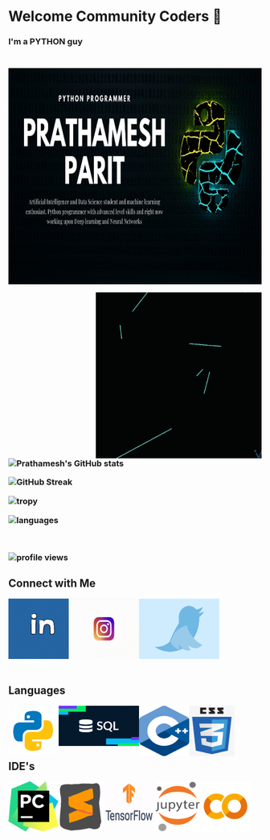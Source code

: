 # Welcome Community Coders 👋

<p>
  
<h3>I'm a PYTHON guy<h3>
<br>
<img align="top" alt="python" src="https://github.com/prathameshparit/prathameshparit/blob/main/pythonpp.jpg" width="1920" height="430">

</p>
  
<p>
<img align="right" alt="gif" src="https://github.com/prathameshparit/prathameshparit/blob/main/Aritificial%20%20Intelligence.gif"  width="330" height="330">
</p>

![Prathamesh's GitHub stats](https://github-readme-stats.vercel.app/api?username=prathameshparit&hide_border=true&bg_color=135,000000,400040&text_color=ffffff&title_color=00cd00)

  
![GitHub Streak](https://github-readme-streak-stats.herokuapp.com/?user=prathameshparit&theme=highcontrast&hide_border=true&background=000019&fire=00cd00&ring=00cd00&stroke=ffffff&dates=ffae19)

<p>
<img align="center" alt="tropy" src="https://github-profile-trophy.vercel.app/?username=prathameshparit&theme=darkhub&&no-bg=true&&margin-w=5" height="240">
</p>

<img align="center" alt="languages" src="https://github-readme-stats.vercel.app/api/top-langs/?username=prathameshparit&hide=php&theme=cobalt">
  
  
<p>&nbsp;</p> 
  
<img align="center" alt="profile views" src="https://komarev.com/ghpvc/?username=prathameshparit&style=plastic&color=4c004c">
 
  
<p>
<h2> Connect with Me </h2>

<a href="https://www.linkedin.com/in/prathameshparit/"> <img align="left" alt="linkedin" src="https://github.com/prathameshparit/prathameshparit/blob/main/downsign-linked-in.gif" width="120" height="120" target="blank"> </a>

<a href="https://www.instagram.com/prathameshparit_/"> <img align="left" alt="linkedin" src="https://github.com/prathameshparit/prathameshparit/blob/main/instagram-old-logo-to-new-logo-gif.gif" width="140" height="120" target="blank"> </a>
  
<a href="https://twitter.com/OfficialParit"> <img align="left" alt="linkedin" src="https://github.com/prathameshparit/prathameshparit/blob/main/twitter.gif" width="160" height="120" target="blank"> </a>

</p>

<p>&nbsp;</p> 
<p>&nbsp;</p>
<p>&nbsp;</p>
<p>&nbsp;</p>
<p>&nbsp;</p>

<p>
<h2>Languages</h2>

<img align="left" alt="gif" src="https://github.com/prathameshparit/prathameshparit/blob/main/icons8-python.gif" width="100" height="100">

<img align="left" alt="gif" src="https://github.com/prathameshparit/prathameshparit/blob/main/sql.gif" width="160" height="80">

<img  align="left" alt="gif" src="https://github.com/prathameshparit/prathameshparit/blob/main/cpp.png" width="100" height="100">

<img align="left" alt="gif" src="https://github.com/prathameshparit/prathameshparit/blob/main/CSS.png" width="90" height="100">
<p>&nbsp;</p> 
</p>

<p>&nbsp;</p> 

<p>
<br />
<h2>IDE's</h2>

<img align="left" alt="gif" src="https://github.com/prathameshparit/prathameshparit/blob/main/PyCharrm.png" width="100" height="100">
  
<img align="left" alt="gif" src="https://github.com/prathameshparit/prathameshparit/blob/main/sublime.gif" width="90" height="100">

<img align="left" alt="gif" src="https://github.com/prathameshparit/prathameshparit/blob/main/tf.gif" width="102" height="100">

<img align="left" alt="gif" src="https://github.com/prathameshparit/prathameshparit/blob/main/Jupyter%20logo.png" width="90" height="100">

<img align="left" alt="gif" src="https://github.com/prathameshparit/prathameshparit/blob/main/Collab.png" width="100" height="100">

</p>  
  
   
